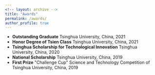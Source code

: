 ```yaml
---
<!-- layout: archive -->
title: "Awards"
permalink: /awards/
author_profile: true
---
```


* **Outstanding Graduate** Tsinghua University, China, 2021
* **Honor Degree of Tsien Class** Tsinghua University, China, 2021
* **Tsinghua Scholarship for Technological Innovation** Tsinghua University, China, 2020
* **National Scholarship** Tsinghua University, China, 2019
* **First Prize** "Challenge Cup" Science and Technology Competition of Tsinghua University, China, 2019
